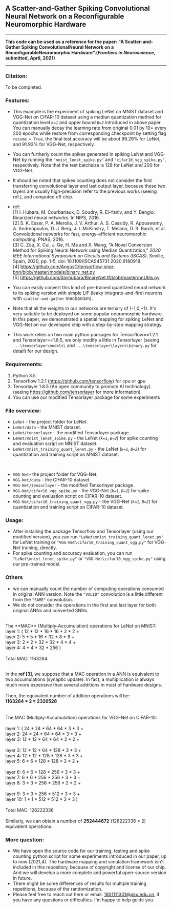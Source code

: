 ## A Scatter-and-Gather Spiking Convolutional Neural Network on a Reconfigurable Neuromorphic Hardware

***
**This code can be used as a reference for the paper: "A Scatter-and-Gather Spiking ConvolutionalNeural Network on a ReconfigurableNeuromorphic Hardware".(*Frontiers in Neuroscience*, submitted, April, 2021)**
***

### Citation:
To be completed.

### Features:
- This example is the experiment of spiking LeNet on MNIST dataset and VGG-Net on CIFAR-10 dataset using a median quantization method for quantization level *`k=1`* and upper bound *`B=2`* introduced in above paper. You can manually decay the learning rate from original 0.01 by 10× every 200 epochs while restore from corresponding checkpoint by setting flag `resume = True`, the final test accuracy will be about 99.29% for LeNet, and 91.93% for VGG-Net, respectively.

- You can furtherly count the spikes generated in spiking LeNet and VGG-Net by running the `"mnist_lenet_spike.py"` and `"cifar10_vgg_spike.py"`, respectively. Note that the test batchsize is 128 for LeNet and 200 for VGG-Net.

- It should be noted that spikes counting does not consider the first transferring convolutional layer and last output layer, because these two layers are usually high-precision refer to the previous works (seeing ref.), and computed off chip. 
- 
    ref: <br>
         [1] I. Hubara, M. Courbariaux, D. Soudry, R. El-Yaniv, and Y. Bengio. Binarized neural networks. In NIPS, 2016.<br>
         [2] S. K. Esser, P. A. Merolla, J. V. Arthur, A. S. Cassidy, R. Appuswamy, A. Andreopoulos, D. J. Berg, J. L.McKinstry, T. Melano, D. R. Barch, et al. Convolutional networks for fast, energy-efficient neuromorphic computing. PNAS, 2016.<br>
         [3] C. Zou, X. Cui, J. Ge, H. Ma and X. Wang, "A Novel Conversion Method for Spiking Neural Network using Median Quantization," *2020 IEEE International Symposium on Circuits and Systems (ISCAS)*, Seville, Spain, 2020, pp. 1-5, doi: 10.1109/ISCAS45731.2020.9180918.<br>
         [4] https://github.com/AngusG/tensorflow-xnor-bnn/blob/master/models/binary_net.py<br>
         [5] https://github.com/itayhubara/BinaryNet.tf/blob/master/nnUtils.py<br>

- You can easily convert this kind of pre-trained quantized neural network to its spiking version with simple LIF (leaky integrate-and-fire) neurons with `scatter-and-gather` mechanism).
- Note that all the weights in our networks are ternary of {-1,0,+1}. It's very suitable to be deployed on some popular neuromorphic hardware. In this paper, we demonstrated a spatial mapping for spiking LeNet and VGG-Net on our developed chip with a step-by-step mapping strategy.
- This work relies on two main python packages for Tensorflow==1.2.1 and Tensorlayer==1.8.5, we only modify a little in Tensorlayer (seeing `...\tensorlayer\models\` and `...\tensorlayer\layers\binary.py` for detail) for our design.

### Requirements:<br>
1. Python 3.5<br>
2. Tensorflow 1.2.1 (https://github.com/tensorflow) for cpu or gpu<br>
3. Tensorlayer 1.8.5 (An open community to promote AI technology).<br> 
(seeing https://github.com/tensorlayer for more information)<br>
4. You can use our modified Tensorlayer package for some experiments


### File overview:

- `LeNet` - the project folder for LeNet.<br>
- `LeNet/data` - the MNIST dataset.<br>
- `LeNet/tensorlayer` - the modified Tensorlayer package.<br>
- `LeNet/mnist_lenet_spike.py` - the LeNet (*`k=1`*, *`B=2`*) for spike counting and evaluation script on MNIST dataset.<br>
- `LeNet/mnist_training_quant_lenet.py` - the LeNet (*`k=1`*, *`B=2`*) for quantization and training script on MNIST dataset.<br>

<br>

- `VGG-Net`- the project folder for VGG-Net.<br>
- `VGG-Net/data` - the CIFAR-10 dataset.<br>
- `VGG-Net/tensorlayer` - the modified Tensorlayer package.<br>
- `VGG-Net/cifar10_vgg_spike.py` - the VGG-Net (*`k=1`*, *`B=2`*) for spike counting and evaluation script on CIFAR-10 dataset.<br>
- `VGG-Net/cifar10_training_quant_vgg.py` - the VGG-Net (*`k=1`*, *`B=2`*) for quantization and training script on CIFAR-10 dataset.<br>


### Usage:
- After installing the package Tensorflow and Tensorlayer (using our modified version), you can run `"LeNet\mnist_training_quant_lenet.py"` for LeNet training or `"VGG-Net\cifar10_training_quant_vgg.py"` for VGG-Net training, directly.
- For spike counting and accuracy evaluation, you can run `"LeNet\mnist_lenet_spike.py"` or `"VGG-Net\cifar10_vgg_spike.py"` using our pre-trained model.


### Others
- we can manually count the number of computing operations consumed in original ANN version. Note the `"VALID"` convolution is a little different from the `"SAME"` convolution.<br>
- We do not consider the operations in the first and last layer for both original ANNs and converted SNNs.<br>
<br>
The **MAC** (Multiply-Accumulation) operations for LeNet on MNIST:<br>
layer 1: ( 12 * 12 * 16 * 16 * 2 * 2 +<br>
layer 2:   5 * 5 * 16 * 32 * 8 * 8 +<br>
layer 3:   2 * 2 * 32 * 32 * 4 * 4 +<br>
layer 4:   4 * 4 * 32 * 256 )<br>
<br>
Total MAC: 1163264<br>
<br>

In the **ref [3]**, we suppose that a MAC operation in a ANN is equivalent to two accumulations (synaptic update). In fact, a multiplication is always much more expensive than several additions in most of hardware designs.<br>
<br>
Then, the equivalent number of addition operations will be:<br>
**1163264 * 2 = 2326528**<br>
<br>
<br>
The MAC (Multiply-Accumulation) operations for VGG-Net on CIFAR-10:<br>
<br>
layer 1: ( 24 * 24 * 64 * 64 * 3 * 3 +<br>
layer 2:   24 * 24 * 64 * 64 * 3 * 3 +<br>
layer 3:   12 * 12 * 64 * 64 * 2 * 2 +<br>
<br>
layer 3:   12 * 12 * 64 * 128 * 3 * 3 +<br>
layer 4:   12 * 12 * 128 * 128 * 3 * 3 +<br>
layer 5:   6 * 6 * 128 * 128 * 2 * 2 +<br>
<br>
layer 6:   6 * 6 * 128 * 256 * 3 * 3 +<br>
layer 7:   6 * 6 * 256 * 256 * 3 * 3 +<br>
layer 8:   3 * 3 * 256 * 256 * 2 * 2 +<br>
<br>
layer 9:   3 * 3 * 256 * 512 * 3 * 3 +<br>
layer 10:  1 * 1 * 512 * 512 * 3 * 3 )<br>
<br>
Total MAC: 126222336<br>
<br>
Similarly, we can obtain a number of **252444672** (126222336 * 2) equivalent operations.<br>


### More question:<br>
- We have open the source code for our training, testing and spike counting python script for some experiments introduced in our paper, up to now (2021,4). The hardware mapping and simulation framework isn't included in this repository, because of copyright and license of our chip. And we will develop a more complete and powerful open-source version in future.
- There might be some differences of results for multiple training repetitions, because of the randomization. 
- Please feel free to reach out here or email: 1801111301@pku.edu.cn, if you have any questions or difficulties. I'm happy to help guide you.






